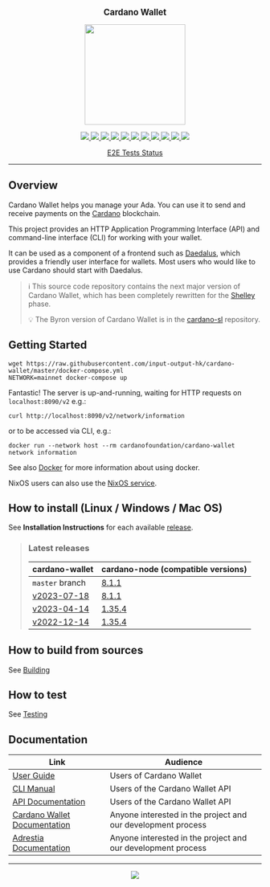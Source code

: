 <p align="center">
  <big><strong>Cardano Wallet</strong></big>
</p>

<p align="center">
  <img width="200" src=".github/images/cardano-logo.png"/>
</p>

<p align="center">
    <a href="https://github.com/cardano-foundation/cardano-wallet/releases">
        <img src="https://img.shields.io/github/release-pre/input-output-hk/cardano-wallet.svg?style=for-the-badge"  />
    </a>
    <a href="https://buildkite.com/cardanofoundation/cardano-wallet">
        <img src="https://img.shields.io/buildkite/da223f1dbf24e8a64a27f50a49190ce7a9ee867d221c20d70a/master?label=BUILD&style=for-the-badge"/>
    </a>
    <a href="https://github.com/cardano-foundation/cardano-wallet/actions/workflows/publish.yml/badge.svg">
        <img src="https://img.shields.io/github/actions/workflow/status/cardano-foundation/cardano-wallet/publish.yml?label=Docs&style=for-the-badge&branch=master"  />
    </a>
    <a href="https://buildkite.com/cardanofoundation/cardano-wallet-nightly">
        <img src="https://img.shields.io/buildkite/94de95cfe78b09c547cb109b0a44e6cd489341ea9e2c224ead/master?label=BENCHMARKS&style=for-the-badge"  />
    </a>
    <a href="https://github.com/cardano-foundation/cardano-wallet/actions/workflows/windows.yml/badge.svg">
        <img src="https://img.shields.io/github/actions/workflow/status/cardano-foundation/cardano-wallet/windows.yml?label=Windows unit tests&style=for-the-badge&branch=master"  />
    </a>
    <a href="https://github.com/cardano-foundation/cardano-wallet/actions/workflows/e2e-docker.yml">
        <img src="https://img.shields.io/github/actions/workflow/status/cardano-foundation/cardano-wallet/e2e-docker.yml?label=E2E Docker&style=for-the-badge&branch=master"  />
    </a>
    <a href="https://github.com/cardano-foundation/cardano-wallet/actions/workflows/e2e-linux.yml">
        <img src="https://img.shields.io/github/actions/workflow/status/cardano-foundation/cardano-wallet/e2e-linux.yml?label=E2E Linux&style=for-the-badge&branch=master"  />
    </a>
    <a href="https://github.com/cardano-foundation/cardano-wallet/actions/workflows/e2e-macos.yml">
        <img src="https://img.shields.io/github/actions/workflow/status/cardano-foundation/cardano-wallet/e2e-macos.yml?label=E2E MacOs&style=for-the-badge&branch=master"  />
    </a>
    <a href="https://github.com/cardano-foundation/cardano-wallet/actions/workflows/e2e-windows.yml">
        <img src="https://img.shields.io/github/actions/workflow/status/cardano-foundation/cardano-wallet/e2e-windows.yml?label=E2E Windows&style=for-the-badge&branch=master" />
    </a>
    <a href="https://github.com/cardano-foundation/cardano-wallet/actions/workflows/docker_linux.yml">
        <img src="https://img.shields.io/github/actions/workflow/status/cardano-foundation/cardano-wallet/docker_linux.yml?label=Docker-compose Linux&style=for-the-badge&branch=master"  />
    </a>
    <a href="https://github.com/cardano-foundation/cardano-wallet/actions/workflows/docker_macos.yml">
        <img src="https://img.shields.io/github/actions/workflow/status/cardano-foundation/cardano-wallet/docker_macos.yml?label=Docker-compose Macos&style=for-the-badge&branch=master"  />
    </a>
</p>
<p align="center">
  <a href="https://github.com/cardano-foundation/cardano-wallet/tree/master/test/e2e#e2e-testing">E2E Tests Status</a>
</p>

<hr/>

## Overview

Cardano Wallet helps you manage your Ada. You can use it to send and
receive payments on the [Cardano](https://www.cardano.org) blockchain.

This project provides an HTTP Application Programming Interface (API)
and command-line interface (CLI) for working with your wallet.

It can be used as a component of a frontend such as
[Daedalus](https://daedaluswallet.io), which provides a friendly user
interface for wallets. Most users who would like to use Cardano should
start with Daedalus.

> :information_source: This source code repository contains the next major version of Cardano
> Wallet, which has been completely rewritten for the
> [Shelley](https://roadmap.cardano.org/) phase.
>
> :bulb: The Byron version of Cardano Wallet is in the
> [cardano-sl](https://github.com/input-output-hk/cardano-sl)
> repository.

## Getting Started

```
wget https://raw.githubusercontent.com/input-output-hk/cardano-wallet/master/docker-compose.yml
NETWORK=mainnet docker-compose up
```

Fantastic! The server is up-and-running, waiting for HTTP requests on `localhost:8090/v2` e.g.:

```
curl http://localhost:8090/v2/network/information
```

or to be accessed via CLI, e.g.:

```
docker run --network host --rm cardanofoundation/cardano-wallet network information
```

See also [Docker](https://cardano-foundation.github.io/cardano-wallet/user-guide/Docker) for more information about using docker.

NixOS users can also use the [NixOS service](https://cardano-foundation.github.io/cardano-wallet/user-guide/NixOS).

## How to install (Linux / Windows / Mac OS)

See **Installation Instructions** for each available [release](https://github.com/input-output-hk/cardano-wallet/releases).

> ### Latest releases
>
> | cardano-wallet | cardano-node (compatible versions) |
> | --- | --- |
> | `master` branch | [8.1.1](https://github.com/input-output-hk/cardano-node/releases/tag/8.1.1) |
> | [v2023-07-18](https://github.com/input-output-hk/cardano-wallet/releases/tag/v2023-07-18) | [8.1.1](https://github.com/input-output-hk/cardano-node/releases/tag/8.1.1) |
> | [v2023-04-14](https://github.com/input-output-hk/cardano-wallet/releases/tag/v2023-04-14) | [1.35.4](https://github.com/input-output-hk/cardano-node/releases/tag/1.35.4) |
> | [v2022-12-14](https://github.com/input-output-hk/cardano-wallet/releases/tag/v2022-12-14) | [1.35.4](https://github.com/input-output-hk/cardano-node/releases/tag/1.35.4) |

## How to build from sources

See [Building](https://cardano-foundation.github.io/cardano-wallet/developers/Building)

## How to test

See [Testing](https://cardano-foundation.github.io/cardano-wallet/contributing/Testing)

## Documentation

| Link                                                                                               | Audience                                                     |
| ---                                                                                                | ---                                                          |
| [User Guide](https://cardano-foundation.github.io/cardano-wallet/user-guide) | Users of Cardano Wallet                              |
| [CLI Manual](https://cardano-foundation.github.io/cardano-wallet/user-guide/cli) | Users of the Cardano Wallet API                              |
| [API Documentation](https://cardano-foundation.github.io/cardano-wallet/api/edge)                     | Users of the Cardano Wallet API                              |
| [Cardano Wallet Documentation](https://cardano-foundation.github.io/cardano-wallet/)                                     | Anyone interested in the project and our development process |
| [Adrestia Documentation](https://input-output-hk.github.io/adrestia/)                                     | Anyone interested in the project and our development process |

<hr/>

<p align="center">
  <a href="https://github.com/input-output-hk/cardano-wallet/blob/master/LICENSE"><img src="https://img.shields.io/github/license/input-output-hk/cardano-wallet.svg?style=for-the-badge" /></a>
</p>
